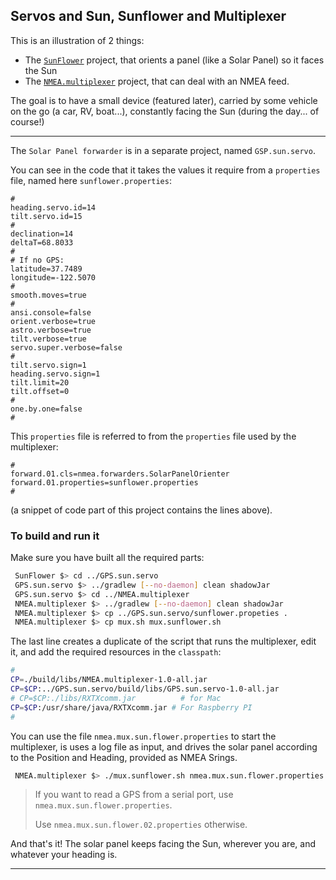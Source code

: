 ## Servos and Sun, Sunflower and Multiplexer

This is an illustration of 2 things:
- The [`SunFlower`](../Project.Trunk/SunFlower/README.md) project, that orients a panel (like a Solar Panel) so it faces the Sun
- The [`NMEA.multiplexer`](../NMEA.multiplexer/README.md) project, that can deal with an NMEA feed.

The goal is to have a small device (featured later), carried by some vehicle on the go (a car, RV, boat...), constantly facing the Sun (during the day... of course!)

---

The `Solar Panel forwarder` is in a separate project, named `GSP.sun.servo`.

You can see in the code that it takes the values it require from a `properties` file, named here `sunflower.properties`:
```properties
#
heading.servo.id=14
tilt.servo.id=15
#
declination=14
deltaT=68.8033
#
# If no GPS:
latitude=37.7489
longitude=-122.5070
#
smooth.moves=true
#
ansi.console=false
orient.verbose=true
astro.verbose=true
tilt.verbose=true
servo.super.verbose=false
#
tilt.servo.sign=1
heading.servo.sign=1
tilt.limit=20
tilt.offset=0
#
one.by.one=false
#
```
This `properties` file is referred to from the `properties` file used by the multiplexer:
```properties
#
forward.01.cls=nmea.forwarders.SolarPanelOrienter
forward.01.properties=sunflower.properties
#
```
(a snippet of code part of this project contains the lines above).

### To build and run it
Make sure you have built all the required parts:

```bash
 SunFlower $> cd ../GPS.sun.servo
 GPS.sun.servo $> ../gradlew [--no-daemon] clean shadowJar
 GPS.sun.servo $> cd ../NMEA.multiplexer
 NMEA.multiplexer $> ../gradlew [--no-daemon] clean shadowJar
 NMEA.multiplexer $> cp ../GPS.sun.servo/sunflower.propeties .
 NMEA.multiplexer $> cp mux.sh mux.sunflower.sh
```
The last line creates a duplicate of the script that runs the multiplexer, edit it, and add the required resources in the `classpath`:
```bash
#
CP=./build/libs/NMEA.multiplexer-1.0-all.jar
CP=$CP:../GPS.sun.servo/build/libs/GPS.sun.servo-1.0-all.jar
# CP=$CP:./libs/RXTXcomm.jar          # for Mac
CP=$CP:/usr/share/java/RXTXcomm.jar # For Raspberry PI
#
```
You can use the file `nmea.mux.sun.flower.properties` to start the multiplexer, is uses a log file as input, and drives the solar panel according to the Position and Heading, provided as NMEA Srings.
```bash
 NMEA.multiplexer $> ./mux.sunflower.sh nmea.mux.sun.flower.properties
```
> If you want to read a GPS from a serial port, use `nmea.mux.sun.flower.properties`.
>
> Use `nmea.mux.sun.flower.02.properties` otherwise.

And that's it! The solar panel keeps facing the Sun, wherever you are, and whatever your heading is.

---
